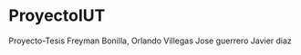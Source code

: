 ProyectoIUT
===========

Proyecto-Tesis Freyman Bonilla, Orlando Villegas Jose guerrero Javier diaz
